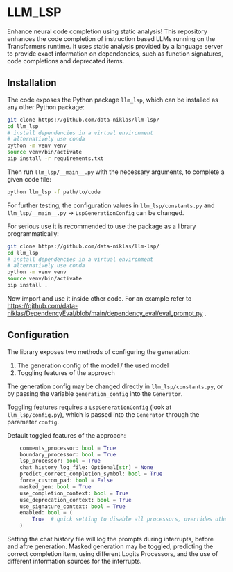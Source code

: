 # LLM_LSP
Enhance neural code completion using static analysis!
This repository enhances the code completion of instruction based LLMs running on the Transformers runtime.
It uses static analysis provided by a language server to provide exact information on dependencies, such as function signatures, code completions and deprecated items.

## Installation
The code exposes the Python package `llm_lsp`, which can be installed as any other Python package:
```sh
git clone https://github.com/data-niklas/llm-lsp/
cd llm_lsp
# install dependencies in a virtual environment
# alternatively use conda
python -m venv venv
source venv/bin/activate
pip install -r requirements.txt
```

Then run `llm_lsp/__main__.py` with the necessary arguments, to complete a given code file:
```sh
python llm_lsp -f path/to/code
```
For further testing, the configuration values in `llm_lsp/constants.py` and `llm_lsp/__main__.py` -> `LspGenerationConfig` can be changed.

For serious use it is recommended to use the package as a library programmatically:
```sh
git clone https://github.com/data-niklas/llm-lsp/
cd llm_lsp
# install dependencies in a virtual environment
# alternatively use conda
python -m venv venv
source venv/bin/activate
pip install .
```
Now import and use it inside other code. For an example refer to https://github.com/data-niklas/DependencyEval/blob/main/dependency_eval/eval_prompt.py .


## Configuration
The library exposes two methods of configuring the generation:
1. The generation config of the model / the used model
2. Toggling features of the approach

The generation config may be changed directly in `llm_lsp/constants.py`, or by passing the variable `generation_config` into the `Generator`.

Toggling features requires a `LspGenerationConfig` (look at `llm_lsp/config.py`), which is passed into the `Generator` through the parameter `config`.

Default toggled features of the approach:
```py
    comments_processor: bool = True
    boundary_processor: bool = True
    lsp_processor: bool = True
    chat_history_log_file: Optional[str] = None
    predict_correct_completion_symbol: bool = True
    force_custom_pad: bool = False
    masked_gen: bool = True
    use_completion_context: bool = True
    use_deprecation_context: bool = True
    use_signature_context: bool = True
    enabled: bool = (
        True  # quick setting to disable all processors, overrides other settings
    )
```

Setting the chat history file will log the prompts during interrupts, before and aftre generation. Masked generation may be toggled, predicting the correct completion item, using different Logits Processors, and the use of different information sources for the interrupts.